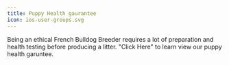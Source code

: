 ```yaml
---
title: Puppy Health gaurantee
icon: ios-user-groups.svg
---
```


Being an ethical French Bulldog Breeder requires a lot of preparation and health testing before producing a litter.
"Click Here" to learn view our puppy health garuntee.
